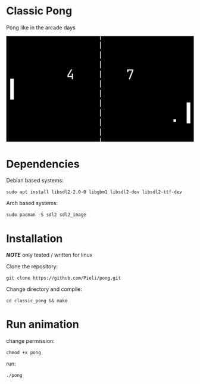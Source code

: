 # Classic Pong
Pong like in the arcade days

![screenshot](screenshot.jpg)

# Dependencies

Debian based systems:
```
sudo apt install libsdl2-2.0-0 libgbm1 libsdl2-dev libsdl2-ttf-dev
```

Arch based systems:
```
sudo pacman -S sdl2 sdl2_image
```



# Installation
***NOTE***
only tested / written for linux

Clone the repository:
```
git clone https://github.com/Pieli/pong.git
```
Change directory and compile:
```
cd classic_pong && make
```

# Run animation
change permission:
```
chmod +x pong
```
run:
```
./pong
```
